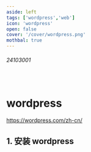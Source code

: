 ```yaml
---
aside: left
tags: ['wordpress','web']
icon: 'wordpress'
open: false
cover: '/cover/wordpress.png'
mothbal: true
---
```

 
###### 24103001
 
<br/>
 
# wordpress

https://wordpress.com/zh-cn/

## 1. 安装 wordpress